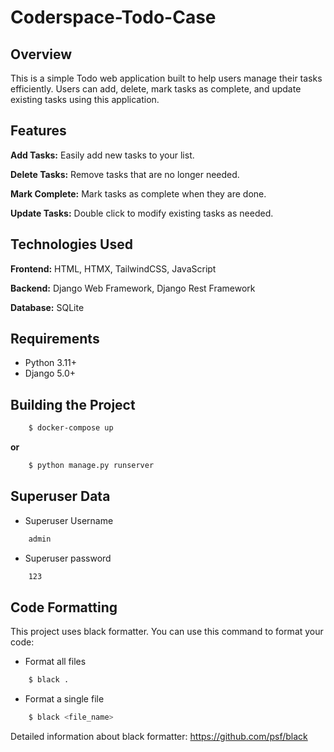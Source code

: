# Coderspace-Todo-Case

## Overview
This is a simple Todo web application built to help users manage their tasks efficiently. Users can add, delete, mark tasks as complete, and update existing tasks using this application.


## Features
**Add Tasks:** Easily add new tasks to your list.

**Delete Tasks:** Remove tasks that are no longer needed.

**Mark Complete:** Mark tasks as complete when they are done.

**Update Tasks:** Double click to modify existing tasks as needed.

## Technologies Used
**Frontend:** HTML, HTMX, TailwindCSS, JavaScript

**Backend:** Django Web Framework, Django Rest Framework

**Database:** SQLite


## Requirements
* Python 3.11+
* Django 5.0+


## Building the Project
```sh
    $ docker-compose up
```

**or**

```sh
    $ python manage.py runserver
```

## Superuser Data

- Superuser Username
```sh
    admin
```
- Superuser password
```sh
    123
```

## Code Formatting
This project uses black formatter. You can use this command to format your code:
- Format all files
```sh
    $ black .
```
- Format a single file
```sh
    $ black <file_name>
```
Detailed information about black formatter: https://github.com/psf/black

